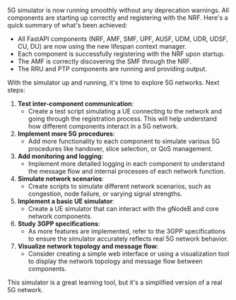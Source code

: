 5G simulator is now running smoothly without any deprecation warnings. All components are starting up correctly and registering with the NRF. Here's a quick summary of what's been achieved:

- All FastAPI components (NRF, AMF, SMF, UPF, AUSF, UDM, UDR, UDSF, CU, DU) are now using the new lifespan context manager.
- Each component is successfully registering with the NRF upon startup.
- The AMF is correctly discovering the SMF through the NRF.
- The RRU and PTP components are running and providing output.

With the simulator up and running, it's time to explore 5G networks. Next steps:

1. **Test inter-component communication**:
   - Create a test script simulating a UE connecting to the network and going through the registration process. This will help understand how different components interact in a 5G network.
2. **Implement more 5G procedures**:
   - Add more functionality to each component to simulate various 5G procedures like handover, slice selection, or QoS management.
3. **Add monitoring and logging**:
   - Implement more detailed logging in each component to understand the message flow and internal processes of each network function.
4. **Simulate network scenarios**:
   - Create scripts to simulate different network scenarios, such as congestion, node failure, or varying signal strengths.
5. **Implement a basic UE simulator**:
   - Create a UE simulator that can interact with the gNodeB and core network components.
6. **Study 3GPP specifications**:
   - As more features are implemented, refer to the 3GPP specifications to ensure the simulator accurately reflects real 5G network behavior.
7. **Visualize network topology and message flow**:
   - Consider creating a simple web interface or using a visualization tool to display the network topology and message flow between components.

This simulator is a great learning tool, but it's a simplified version of a real 5G network.